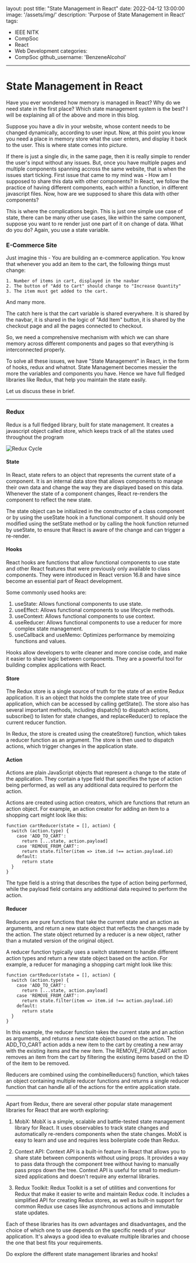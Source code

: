 layout: post
title: "State Management in React"
date: 2022-04-12 13:00:00
image: '/assets/img/'
description: 'Purpose of State Management in React'
tags:
- IEEE NITK
- CompSoc
- React
- Web Development
categories:
- CompSoc
github_username: 'BenzeneAlcohol'
---


# State Management in React

Have you ever wondered how memory is managed in React? Why do we need state in the first place? Which state management system is the best? I will be explaining all of the above and more in this blog. 

Suppose you have a div in your website, whose content needs to be changed dynamically, according to user input. Now, at this point you know you need a place in memory store what the user enters, and display it back to the user. This is where state comes into picture.

If there is just a single div, in the same page, then it is really simple to render the user's input without any issues. But, once you have multiple pages and multiple components spanning accross the same website, that is when the issues start ticking. First issue that came to my mind was - How am I supposed to share this data with other components? In React, we follow the practice of having different components, each within a function, in different javascript files. Now, how are we supposed to share this data with other components?

This is where the complications begin. This is just one simple use case of state, there can be many other use cases, like within the same component, suppose you want to re render just one part of it on change of data. What do you do? Again, you use a state variable.


### E-Commerce Site
Just imagine this - You are building an e-commerce application. You know that whenever you add an item to the cart, the following things must change:

    1. Number of items in cart, displayed in the navbar
    2. The button of "Add to Cart" should change to "Increase Quantity"
    3. The item must get added to the cart.

And many more.

The catch here is that the cart variable is shared everywhere. It is shared by the navbar, it is shared in the logic of "Add Item" button, it is shared by the checkout page and all the pages connected to checkout.

So, we need a comprehensive mechanism with which we can share memory across different components and pages so that everything is interconnected properly.

To solve all these issues, we have "State Management" in React, in the form of hooks, redux and whatnot. State Management becomes messier the more the variables and components you have. Hence we have full fledged libraries like Redux, that help you maintain the state easily.

Let us discuss these in brief.

<hr/>

### Redux

Redux is a full fledged library, built for state management. It creates a javascript object called store, which keeps track of all the states used throughout the program

![Redux Cycle](/blog/assets/img/State-Management-in-React/react-redux-architecture.png)

#### State

In React, state refers to an object that represents the current state of a component. It is an internal data store that allows components to manage their own data and change the way they are displayed based on this data. Whenever the state of a component changes, React re-renders the component to reflect the new state.

The state object can be initialized in the constructor of a class component or by using the useState hook in a functional component. It should only be modified using the setState method or by calling the hook function returned by useState, to ensure that React is aware of the change and can trigger a re-render.

#### Hooks

React hooks are functions that allow functional components to use state and other React features that were previously only available to class components. They were introduced in React version 16.8 and have since become an essential part of React development.

Some commonly used hooks are: 

1. useState: Allows functional components to use state.
2. useEffect: Allows functional components to use lifecycle methods.
3. useContext: Allows functional components to use context.
4. useReducer: Allows functional components to use a reducer for more complex state management.
5. useCallback and useMemo: Optimizes performance by memoizing functions and values.

Hooks allow developers to write cleaner and more concise code, and make it easier to share logic between components. They are a powerful tool for building complex applications with React.

#### Store

The Redux store is a single source of truth for the state of an entire Redux application. It is an object that holds the complete state tree of your application, which can be accessed by calling getState(). The store also has several important methods, including dispatch() to dispatch actions, subscribe() to listen for state changes, and replaceReducer() to replace the current reducer function.

In Redux, the store is created using the createStore() function, which takes a reducer function as an argument. The store is then used to dispatch actions, which trigger changes in the application state.

#### Action

Actions are plain JavaScript objects that represent a change to the state of the application. They contain a type field that specifies the type of action being performed, as well as any additional data required to perform the action.

Actions are created using action creators, which are functions that return an action object. For example, an action creator for adding an item to a shopping cart might look like this:

```
function cartReducer(state = [], action) {
  switch (action.type) {
    case 'ADD_TO_CART':
      return [...state, action.payload]
    case 'REMOVE_FROM_CART':
      return state.filter(item => item.id !== action.payload.id)
    default:
      return state
  }
}
```

The type field is a string that describes the type of action being performed, while the payload field contains any additional data required to perform the action.

#### Reducer

Reducers are pure functions that take the current state and an action as arguments, and return a new state object that reflects the changes made by the action. The state object returned by a reducer is a new object, rather than a mutated version of the original object.

A reducer function typically uses a switch statement to handle different action types and return a new state object based on the action. For example, a reducer for managing a shopping cart might look like this:

```
function cartReducer(state = [], action) {
  switch (action.type) {
    case 'ADD_TO_CART':
      return [...state, action.payload]
    case 'REMOVE_FROM_CART':
      return state.filter(item => item.id !== action.payload.id)
    default:
      return state
  }
}
```

In this example, the reducer function takes the current state and an action as arguments, and returns a new state object based on the action. The ADD_TO_CART action adds a new item to the cart by creating a new array with the existing items and the new item. The REMOVE_FROM_CART action removes an item from the cart by filtering the existing items based on the ID of the item to be removed.

Reducers are combined using the combineReducers() function, which takes an object containing multiple reducer functions and returns a single reducer function that can handle all of the actions for the entire application state.

<hr/>

Apart from Redux, there are several other popular state management libraries for React that are worth exploring:

1. MobX: MobX is a simple, scalable and battle-tested state management library for React. It uses observables to track state changes and automatically re-renders components when the state changes. MobX is easy to learn and use and requires less boilerplate code than Redux.

2. Context API: Context API is a built-in feature in React that allows you to share state between components without using props. It provides a way to pass data through the component tree without having to manually pass props down the tree. Context API is useful for small to medium-sized applications and doesn't require any external libraries.

3. Redux Toolkit: Redux Toolkit is a set of utilities and conventions for Redux that make it easier to write and maintain Redux code. It includes a simplified API for creating Redux stores, as well as built-in support for common Redux use cases like asynchronous actions and immutable state updates.

Each of these libraries has its own advantages and disadvantages, and the choice of which one to use depends on the specific needs of your application. It's always a good idea to evaluate multiple libraries and choose the one that best fits your requirements.

Do explore the different state management libraries and hooks!
